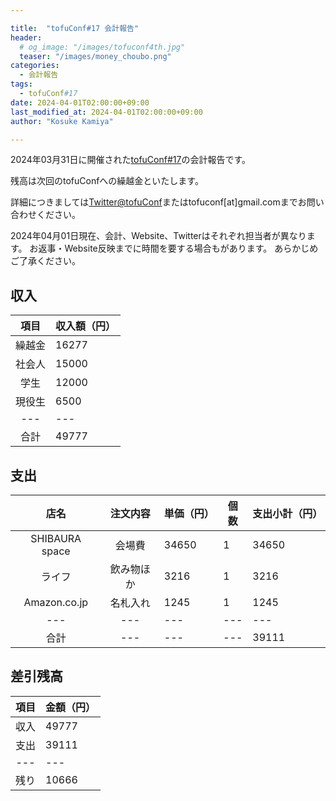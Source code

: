 ```yaml
---

title:  "tofuConf#17 会計報告"
header:
  # og_image: "/images/tofuconf4th.jpg"
  teaser: "/images/money_choubo.png"
categories:
  - 会計報告
tags:
  - tofuConf#17
date: 2024-04-01T02:00:00+09:00
last_modified_at: 2024-04-01T02:00:00+09:00
author: "Kosuke Kamiya"

---
```


2024年03月31日に開催された[tofuConf#17](/2024-01-12/17th-tofuconf-general.html)の会計報告です。

残高は次回のtofuConfへの繰越金といたします。

詳細につきましては[Twitter@tofuConf](https://twitter.com/tofuconf)またはtofuconf[at]gmail.comまでお問い合わせください。

2024年04月01日現在、会計、Website、Twitterはそれぞれ担当者が異なります。
お返事・Website反映までに時間を要する場合もがあります。
あらかじめご了承ください。

## 収入

|	項目	|	収入額（円）	|
|:---:|---|
| 繰越金 | 16277 |
| 社会人 | 15000 |
| 学生 | 12000 |
| 現役生 | 6500 |
|---|---|
| 合計 | 49777 |

## 支出

|	店名	|	注文内容	|	単価（円）	|	個数	|	支出小計（円）	|
|:---:|:---:|---|---|---|
| SHIBAURA space | 会場費 | 34650 | 1 | 34650 |
| ライフ | 飲み物ほか | 3216 | 1 | 3216 |
| Amazon.co.jp | 名札入れ | 1245 | 1 | 1245 |
|---|---|---|---|---|
| 合計 |---|---|---| 39111 |


## 差引残高

| 項目 | 金額（円） |
|:---:|---|
| 収入 | 49777 |
| 支出 | 39111 |
|---|---|
| 残り | 10666 |

<style type="text/css">
<!--
table {
  width:auto;
  margin-left:auto;
  margin-right:auto;
}
-->
</style>
